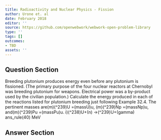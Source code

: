 ```yaml
---
title: Radioactivity and Nuclear Physics - Fission
author: Urone et. al
date: February 2018
editor: ''
source: https://github.com/openwebwork/webwork-open-problem-library
type: ''
tags: []
outcomes:
- TBD
assets: ''
---
```


## Question Section 

Breeding plutonium produces energy even before any plutonium is fissioned. (The
primary purpose of the four nuclear reactors at Chernobyl was breeding plutonium for
weapons. Electrical power was a by-product used by the civilian population.) Calculate
the energy produced in each of the reactions listed for plutonium breeding just
following Example 32.4. The pertinent masses are(m)(^239)U =(massU)u,
(m)(^239)Np =(massNp)u, and(m)(^239)Pu =(massPu)u.
i)(^238)U+(n) ->(^239)U+(gamma)
ans_rule(40) MeV



## Answer Section

